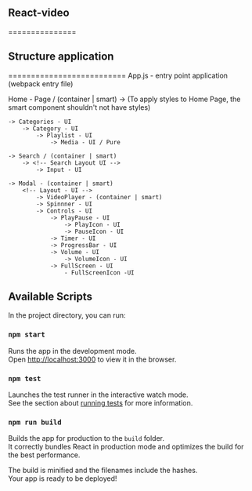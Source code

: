 ## React-video
===============

## Structure application
==========================
App.js - entry point application (webpack entry file)

Home - Page / (container | smart)
    -> <!-- Layout - UI --> (To apply styles to Home Page, the smart component shouldn't not have styles)

    -> Categories - UI
        -> Category - UI
            -> Playlist - UI
                -> Media - UI / Pure

    -> Search / (container | smart)
        -> <!-- Search Layout UI -->
            -> Input - UI

    -> Modal - (container | smart)
        <!-- Layout - UI -->
            -> VideoPlayer - (container | smart)
            -> Spinnner - UI
            -> Controls - UI
                -> PlayPause - UI
                    -> PlayIcon - UI
                    -> PauseIcon - UI
                -> Timer - UI
                -> ProgressBar - UI
                -> Volume - UI
                    -> VolumeIcon - UI
                -> FullScreen - UI
                    - FullScreenIcon -UI




## Available Scripts

In the project directory, you can run:

### `npm start`

Runs the app in the development mode.<br>
Open [http://localhost:3000](http://localhost:3000) to view it in the browser.

### `npm test`

Launches the test runner in the interactive watch mode.<br>
See the section about [running tests](https://facebook.github.io/create-react-app/docs/running-tests) for more information.

### `npm run build`

Builds the app for production to the `build` folder.<br>
It correctly bundles React in production mode and optimizes the build for the best performance.

The build is minified and the filenames include the hashes.<br>
Your app is ready to be deployed!
